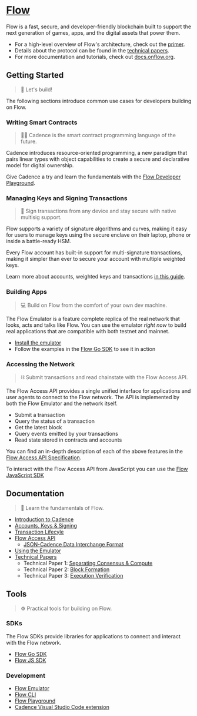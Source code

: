 # [Flow](https://www.onflow.org)

Flow is a fast, secure, and developer-friendly blockchain built to support the next generation of games, apps, and the digital assets that power them.

- For a high-level overview of Flow's architecture, check out the [primer](https://www.onflow.org/primer).
- Details about the protocol can be found in the [technical papers](https://www.onflow.org/technical-paper).
- For more documentation and tutorials, check out [docs.onflow.org](https://docs.onflow.org/docs).

## Getting Started

>  🔨 Let's build!

The following sections introduce common use cases for developers building on Flow.

### Writing Smart Contracts

> 🏃‍♀️ Cadence is the smart contract programming language of the future.

Cadence introduces resource-oriented programming, a new paradigm that pairs linear types with object capabilities to create a secure and declarative model for digital ownership.

Give Cadence a try and learn the fundamentals with the [Flow Developer Playground](https://play.onflow.org/local?type=account&id=LOCAL-account-0).

### Managing Keys and Signing Transactions

> 🔑 Sign transactions from any device and stay secure with native multisig support.

Flow supports a variety of signature algorithms and curves, making it easy for users to manage keys using the secure enclave on their laptop, phone or inside a battle-ready HSM.

Every Flow account has built-in support for multi-signature transactions, making it simpler than ever to secure your account with multiple weighted keys.

Learn more about accounts, weighted keys and transactions [in this guide](https://docs.onflow.org/concepts/accounts-and-keys).

### Building Apps

> 💻 Build on Flow from the comfort of your own dev machine.

The Flow Emulator is a feature complete replica of the real network that looks, acts and talks like Flow. You can use the emulator _right now_ to build real applications that are compatible with both testnet and mainnet.

- [Install the emulator](https://github.com/onflow/flow-emulator)
- Follow the examples in the [Flow Go SDK](https://github.com/onflow/flow-go-sdk) to see it in action

### Accessing the Network

> ⛓️ Submit transactions and read chainstate with the Flow Access API.

The Flow Access API provides a single unified interface for applications and user agents to connect to the Flow network. The API is implemented by both the Flow Emulator and the network itself.

- Submit a transaction
- Query the status of a transaction
- Get the latest block
- Query events emitted by your transactions
- Read state stored in contracts and accounts

You can find an in-depth description of each of the above features in the [Flow Access API Specification](https://docs.onflow.org/access-api).

To interact with the Flow Access API from JavaScript you can use the [Flow JavaScript SDK](https://github.com/onflow/flow-js-sdk)

## Documentation

> 📖 Learn the fundamentals of Flow.

- [Introduction to Cadence](https://docs.onflow.org/cadence/)
- [Accounts, Keys & Signing](/docs/content/concepts/accounts-and-keys.md)
- [Transaction Lifecyle](/docs/content/concepts/transaction-lifecycle.md)
- [Flow Access API](/docs/content/access-api.md)
  - [JSON-Cadence Data Interchange Format](/docs/content/cadence/json-cadence-spec.mdx)
- [Using the Emulator](https://github.com/onflow/flow-emulator)
- [Technical Papers](https://www.onflow.org/technical-paper)
  - Technical Paper 1: [Separating Consensus & Compute](https://arxiv.org/pdf/1909.05821.pdf)
  - Technical Paper 2: [Block Formation](https://arxiv.org/pdf/2002.07403.pdf)
  - Technical Paper 3: [Execution Verification](https://arxiv.org/pdf/1909.05832.pdf)

## Tools

> ⚙️ Practical tools for building on Flow.

### SDKs

The Flow SDKs provide libraries for applications to connect and interact with the Flow network.

- [Flow Go SDK](https://github.com/onflow/flow-go-sdk)
- [Flow JS SDK](https://github.com/onflow/flow-js-sdk)

### Development

- [Flow Emulator](https://github.com/onflow/flow-emulator)
- [Flow CLI](https://github.com/onflow/flow-cli)
- [Flow Playground](https://play.onflow.org)
- [Cadence Visual Studio Code extension](https://github.com/onflow/vscode-flow)
